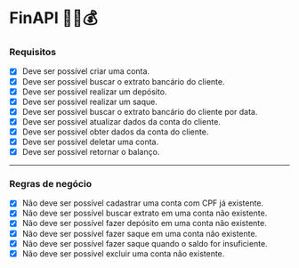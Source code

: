 # FinAPI 🏦🏧💰

### Requisitos

- [x] Deve ser possível criar uma conta.
- [x] Deve ser possível buscar o extrato bancário do cliente.
- [x] Deve ser possível realizar um depósito.
- [x] Deve ser possível realizar um saque.
- [x] Deve ser possível buscar o extrato bancário do cliente por data.
- [x] Deve ser possível atualizar dados da conta do cliente.
- [x] Deve ser possível obter dados da conta do cliente.
- [x] Deve ser possível deletar uma conta.
- [x] Deve ser possível retornar o balanço.

---

### Regras de negócio

- [x] Não deve ser possível cadastrar uma conta com CPF já existente.
- [x] Não deve ser possível buscar extrato em uma conta não existente.
- [x] Não deve ser possível fazer depósito em uma conta não existente.
- [x] Não deve ser possível fazer saque em uma conta não existente.
- [x] Não deve ser possível fazer saque quando o saldo for insuficiente.
- [x] Não deve ser possível excluir uma conta não existente.
